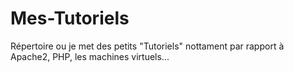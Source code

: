 # Mes-Tutoriels
Répertoire ou je met des petits "Tutoriels" nottament par rapport à Apache2, PHP, les machines virtuels... 
